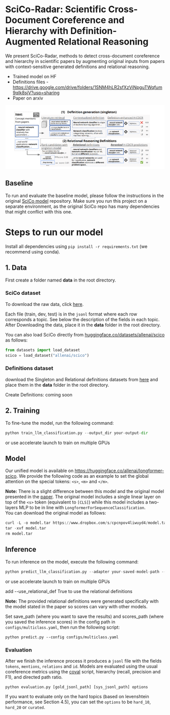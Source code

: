 # SciCo-Radar: Scientific Cross-Document Coreference and Hierarchy with Definition-Augmented Relational Reasoning

We present SciCo-Radar, methods to detect cross-document coreference and hierarchy in scientific papers by augmenting original inputs from papers with context-sensitive generated definitions and relational reasoning.

* Trained model on HF 
* Definitions files - https://drive.google.com/drive/folders/1SNM4hLR2sfXzViNpguTWqfum9qIk8sjV?usp=sharing
* Paper on arxiv

![Alt text](scico_def_main_fig_sketch.png?raw=true "Title")

## Baseline
To run and evaluate the baseline model, please follow the instructions in the original [SciCo model](https://github.com/ariecattan/SciCo/tree/main) repository. Make sure you run this project on a separate environment, as the original SciCo repo has many dependencies that might conflict with this one.

# Steps to run our model

Install all dependencies using `pip install -r requirements.txt` (we recommend using conda).

## 1. Data

First create a folder named **data** in the root directory.

### SciCo dataset

To download the raw data, click [here](https://nlp.biu.ac.il/~ariecattan/scico/data.tar).

Each file (train, dev, test) is in the `jsonl` format where each row corresponds a topic.
See below the description of the fields in each topic. After Downloading the data, place it in the **data** folder in the root directory.


You can also load SciCo directly from [huggingface.co/datasets/allenai/scico](https://huggingface.co/datasets/allenai/scico) as follows:

```python
from datasets import load_dataset
scico = load_dataset("allenai/scico")
```

### Definitions dataset

download the Singleton and Relational definitions datasets from [here](https://drive.google.com/drive/folders/1SNM4hLR2sfXzViNpguTWqfum9qIk8sjV?usp=sharing) and place them in the **data** folder in the root directory.

Create Definitions: coming soon

## 2. Training

To fine-tune the model, run the following command:

```python
python train_llm_classification.py --output_dir your-output-dir
```
or use accelerate launch to train on multiple GPUs

## Model

Our unified model is available on https://huggingface.co/allenai/longformer-scico.
We provide the following code as an example to set the global attention on the special tokens: `<s>`, `<m>` and `</m>`.


**Note:** There is a slight difference between this model and the original model presented in the [paper](https://openreview.net/forum?id=OFLbgUP04nC). 
The original model includes a single linear layer on top of the `<s>` token (equivalent to `[CLS]`) 
while this model includes a two-layers MLP to be in line with `LongformerForSequenceClassification`.   
You can download the original model as follows:
```python
curl -L -o model.tar https://www.dropbox.com/s/cpcnpov4liwuyd4/model.tar?dl=0
tar -xvf model.tar 
rm model.tar 
```


## Inference
To run inference on the model, execute the following command:

```python
python predict_llm_classification.py --adapter your-saved-model-path --output_dir your-output-dir 
```
or use accelerate launch to train on multiple GPUs

add --use_relational_def True to use the relational definitions

**Note:** The provided relational definitions were generated specifically with the model stated in the paper so scores can vary with other models.

Set save_path (where you want to save the results) and scores_path (where you saved the inference scores) in the config path in `configs/multiclass.yaml`,
then run the following script: 

```
python predict.py --config configs/multiclass.yaml 
```


### Evaluation 

After we finish the inference process it produces a `jsonl` file with the fields `tokens`, `mentions`, `relations` and `id`.
Models are evaluated using the usual coreference metrics using the [coval](https://github.com/ns-moosavi/coval/) script,
 hierarchy (recall, precision and F1), and directed path ratio. 

```
python evaluation.py [gold_jsonl_path] [sys_jsonl_path] options
```

If you want to evaluate only on the hard topics (based on levenshtein performance, see Section 4.5), 
you can set the `options` to be `hard_10`, `hard_20` or `curated`.
